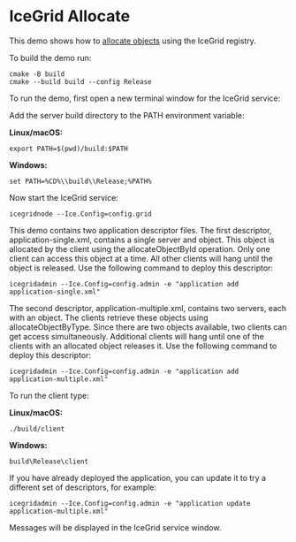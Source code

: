 # IceGrid Allocate

This demo shows how to [allocate objects][1] using the IceGrid registry.

To build the demo run:

```shell
cmake -B build
cmake --build build --config Release
```

To run the demo, first open a new terminal window for the IceGrid service:

Add the server build directory to the PATH environment variable:

**Linux/macOS:**

```shell
export PATH=$(pwd)/build:$PATH
```

**Windows:**

```shell
set PATH=%CD%\\build\\Release;%PATH%
```

Now start the IceGrid service:

```shell
icegridnode --Ice.Config=config.grid
```

This demo contains two application descriptor files. The first
descriptor, application-single.xml, contains a single server and
object. This object is allocated by the client using the
allocateObjectById operation. Only one client can access this object
at a time. All other clients will hang until the object is released.
Use the following command to deploy this descriptor:

```shell
icegridadmin --Ice.Config=config.admin -e "application add application-single.xml"
```

The second descriptor, application-multiple.xml, contains two servers,
each with an object. The clients retrieve these objects using
allocateObjectByType. Since there are two objects available, two
clients can get access simultaneously. Additional clients will hang
until one of the clients with an allocated object releases it. Use the
following command to deploy this descriptor:

```shell
icegridadmin --Ice.Config=config.admin -e "application add application-multiple.xml"
```

To run the client type:

**Linux/macOS:**

```shell
./build/client
```

**Windows:**

```shell
build\Release\client
```

If you have already deployed the application, you can update it to try
a different set of descriptors, for example:

```shell
icegridadmin --Ice.Config=config.admin -e "application update application-multiple.xml"
```

Messages will be displayed in the IceGrid service window.

[1]: https://doc.zeroc.com/ice/3.7/ice-services/icegrid/resource-allocation-using-icegrid-sessions
